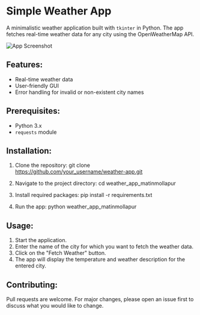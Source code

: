 # Simple Weather App

A minimalistic weather application built with `tkinter` in Python. The app fetches real-time weather data for any city using the OpenWeatherMap API.

![App Screenshot](https://photos.app.goo.gl/wRcDxRqJhvA39oAXA)  <!-- You can add a screenshot of your app here -->

## Features:

- Real-time weather data
- User-friendly GUI
- Error handling for invalid or non-existent city names

## Prerequisites:

- Python 3.x
- `requests` module

## Installation:

1. Clone the repository:
git clone https://github.com/your_username/weather-app.git


2. Navigate to the project directory:
cd weather_app_matinmollapur


3. Install required packages:
pip install -r requirements.txt


4. Run the app:
python weather_app_matinmollapur


## Usage:

1. Start the application.
2. Enter the name of the city for which you want to fetch the weather data.
3. Click on the "Fetch Weather" button.
4. The app will display the temperature and weather description for the entered city.

## Contributing:

Pull requests are welcome. For major changes, please open an issue first to discuss what you would like to change.
